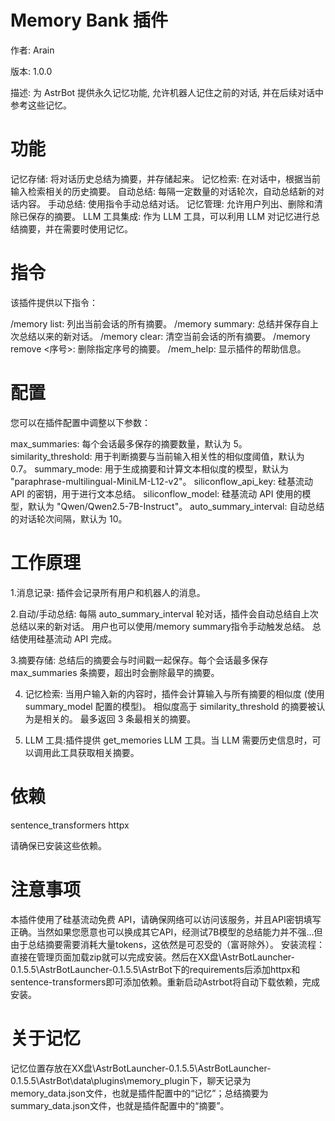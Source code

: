 # Memory Bank 插件

作者: Arain

版本: 1.0.0

描述: 为 AstrBot 提供永久记忆功能, 允许机器人记住之前的对话, 并在后续对话中参考这些记忆。

# 功能

记忆存储: 将对话历史总结为摘要，并存储起来。
记忆检索: 在对话中，根据当前输入检索相关的历史摘要。
自动总结: 每隔一定数量的对话轮次，自动总结新的对话内容。
手动总结: 使用指令手动总结对话。
记忆管理: 允许用户列出、删除和清除已保存的摘要。
LLM 工具集成: 作为 LLM 工具，可以利用 LLM 对记忆进行总结摘要，并在需要时使用记忆。

# 指令

该插件提供以下指令：

/memory list: 列出当前会话的所有摘要。
/memory summary: 总结并保存自上次总结以来的新对话。
/memory clear: 清空当前会话的所有摘要。
/memory remove <序号>: 删除指定序号的摘要。
/mem_help: 显示插件的帮助信息。

# 配置

您可以在插件配置中调整以下参数：

max_summaries: 每个会话最多保存的摘要数量，默认为 5。
similarity_threshold: 用于判断摘要与当前输入相关性的相似度阈值，默认为 0.7。
summary_mode: 用于生成摘要和计算文本相似度的模型，默认为 "paraphrase-multilingual-MiniLM-L12-v2"。
siliconflow_api_key: 硅基流动 API 的密钥，用于进行文本总结。
siliconflow_model: 硅基流动 API 使用的模型，默认为 "Qwen/Qwen2.5-7B-Instruct"。
auto_summary_interval: 自动总结的对话轮次间隔，默认为 10。

# 工作原理

1.消息记录: 插件会记录所有用户和机器人的消息。

2.自动/手动总结:
  每隔 auto_summary_interval 轮对话，插件会自动总结自上次总结以来的新对话。
  用户也可以使用/memory summary指令手动触发总结。
  总结使用硅基流动 API 完成。

3.摘要存储: 总结后的摘要会与时间戳一起保存。每个会话最多保存 max_summaries 条摘要，超出时会删除最早的摘要。

4. 记忆检索:
   当用户输入新的内容时，插件会计算输入与所有摘要的相似度 (使用 summary_model 配置的模型)。
   相似度高于 similarity_threshold 的摘要被认为是相关的。
   最多返回 3 条最相关的摘要。

5.  LLM 工具:插件提供 get_memories LLM 工具。当 LLM 需要历史信息时，可以调用此工具获取相关摘要。

# 依赖

  sentence_transformers
  httpx

请确保已安装这些依赖。

# 注意事项
本插件使用了硅基流动免费 API，请确保网络可以访问该服务，并且API密钥填写正确。当然如果您愿意也可以换成其它API，经测试7B模型的总结能力并不强...但由于总结摘要需要消耗大量tokens，这依然是可忍受的（富哥除外）。
安装流程：
直接在管理页面加载zip就可以完成安装。然后在XX盘\AstrBotLauncher-0.1.5.5\AstrBotLauncher-0.1.5.5\AstrBot下的requirements后添加httpx和sentence-transformers即可添加依赖。重新启动Astrbot将自动下载依赖，完成安装。

# 关于记忆
记忆位置存放在XX盘\AstrBotLauncher-0.1.5.5\AstrBotLauncher-0.1.5.5\AstrBot\data\plugins\memory_plugin下，聊天记录为memory_data.json文件，也就是插件配置中的“记忆”；总结摘要为summary_data.json文件，也就是插件配置中的“摘要”。
